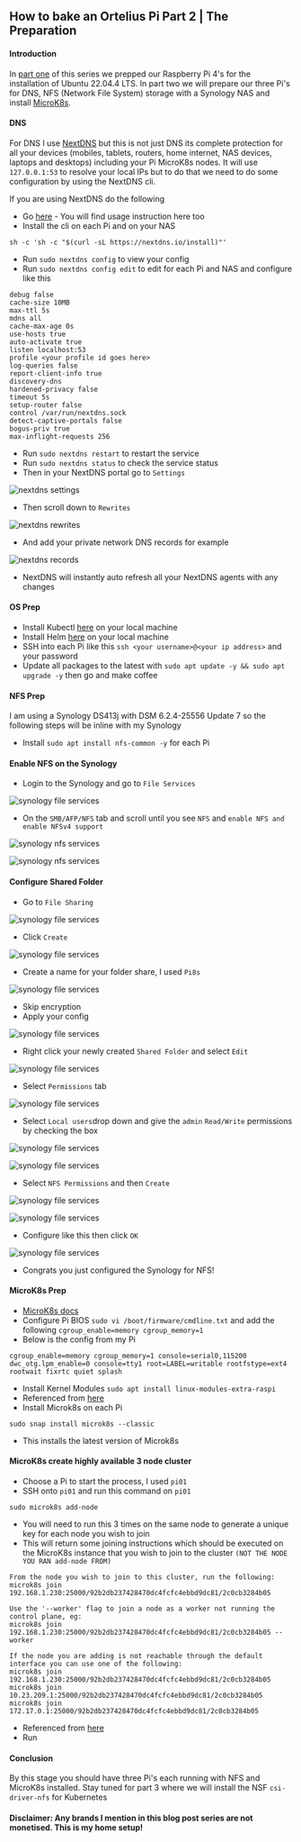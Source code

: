 ## How to bake an Ortelius Pi Part 2 | The Preparation

#### Introduction

In [part one](https://ortelius.io/blog/2024/03/27/how-to-bake-an-ortelius-pi-part-1-the-hardware/) of this series we prepped our Raspberry Pi 4's for the installation of Ubuntu 22.04.4 LTS. In part two we will prepare our three Pi's for DNS, NFS (Network File System) storage with a Synology NAS and install [MicroK8s](https://microk8s.io/).

#### DNS

For DNS I use [NextDNS](https://nextdns.io/) but this is not just DNS its complete protection for all your devices (mobiles, tablets, routers, home internet, NAS devices, laptops and desktops) including your Pi MicroK8s nodes. It will use `127.0.0.1:53` to resolve your local IPs but to do that we need to do some configuration by using the NextDNS cli.

If you are using NextDNS do the following
- Go [here](https://github.com/nextdns/nextdns/wiki) - You will find usage instruction here too
- Install the cli on each Pi and on your NAS
```
sh -c 'sh -c "$(curl -sL https://nextdns.io/install)"'
```
- Run `sudo nextdns config` to view your config
- Run `sudo nextdns config edit` to edit for each Pi and NAS and configure like this
```
debug false
cache-size 10MB
max-ttl 5s
mdns all
cache-max-age 0s
use-hosts true
auto-activate true
listen localhost:53
profile <your profile id goes here>
log-queries false
report-client-info true
discovery-dns
hardened-privacy false
timeout 5s
setup-router false
control /var/run/nextdns.sock
detect-captive-portals false
bogus-priv true
max-inflight-requests 256
```
- Run `sudo nextdns restart` to restart the service
- Run `sudo nextdns status` to check the service status
- Then in your NextDNS portal go to `Settings`

![nextdns settings](images/how-to-bake-an-ortelius-pi/part02/15-dns-settings.png)

- Then scroll down to `Rewrites`

![nextdns rewrites](images/how-to-bake-an-ortelius-pi/part02/16-dns-rewrites.png)

- And add your private network DNS records for example

![nextdns records](images/how-to-bake-an-ortelius-pi/part02/17-dns-records.png)

- NextDNS will instantly auto refresh all your NextDNS agents with any changes

#### OS Prep
- Install Kubectl [here](https://kubernetes.io/docs/tasks/tools/) on your local machine
- Install Helm [here](https://helm.sh/) on your local machine
- SSH into each Pi like this `ssh <your username>@<your ip address>` and your password
- Update all packages to the latest with `sudo apt update -y && sudo apt upgrade -y` then go and make coffee

#### NFS Prep

I am using a Synology DS413j with DSM 6.2.4-25556 Update 7 so the following steps will be inline with my Synology
- Install `sudo apt install nfs-common -y` for each Pi

#### Enable NFS on the Synology
- Login to the Synology and go to `File Services`

![synology file services](images/how-to-bake-an-ortelius-pi/part02/01-syno-file-services-icon.png)

- On the `SMB/AFP/NFS` tab and scroll until you see `NFS` and `enable NFS and enable NFSv4 support`

![synology nfs services](images/how-to-bake-an-ortelius-pi/part02/02-syno-nfs-enable-tab.png)

![synology nfs services](images/how-to-bake-an-ortelius-pi/part02/03-syno-nfs-enable.png)

#### Configure Shared Folder
- Go to `File Sharing`

![synology file services](images/how-to-bake-an-ortelius-pi/part02/04-syno-file-sharing-icon.png)

- Click `Create`

![synology file services](images/how-to-bake-an-ortelius-pi/part02/05-syno-file-sharing-create.png)

- Create a name for your folder share, I used `Pi8s`

![synology file services](images/how-to-bake-an-ortelius-pi/part02/06-syno-file-sharing-next.png)

- Skip encryption
- Apply your config

![synology file services](images/how-to-bake-an-ortelius-pi/part02/07-syno-file-sharing-confirm.png)

- Right click your newly created `Shared Folder` and select `Edit`

![synology file services](images/how-to-bake-an-ortelius-pi/part02/08-syno-file-share-edit.png)

- Select `Permissions` tab

![synology file services](images/how-to-bake-an-ortelius-pi/part02/09-syno-file-share-permissions.png)

- Select `Local users`drop down and give the  `admin` `Read/Write` permissions by checking the box

![synology file services](images/how-to-bake-an-ortelius-pi/part02/10-syno-file-share-local-users.png)

![synology file services](images/how-to-bake-an-ortelius-pi/part02/11-syno-file-share-admin.png)

- Select `NFS Permissions` and then `Create`

![synology file services](images/how-to-bake-an-ortelius-pi/part02/12-syno-file-share-nfs-permissions.png)

![synology file services](images/how-to-bake-an-ortelius-pi/part02/13-syno-file-share-nfs-create.png)

- Configure like this then click `OK`

![synology file services](images/how-to-bake-an-ortelius-pi/part02/14-syno-file-share-nfs-config.png)

- Congrats you just configured the Synology for NFS!

#### MicroK8s Prep
- [MicroK8s docs](https://microk8s.io/docs)
- Configure Pi BIOS `sudo vi /boot/firmware/cmdline.txt` and add the following `cgroup_enable=memory cgroup_memory=1`
- Below is the config from my Pi
```
cgroup_enable=memory cgroup_memory=1 console=serial0,115200 dwc_otg.lpm_enable=0 console=tty1 root=LABEL=writable rootfstype=ext4 rootwait fixrtc quiet splash
```
- Install Kernel Modules `sudo apt install linux-modules-extra-raspi`
- Referenced from [here](https://microk8s.io/docs/install-raspberry-pi)
- Install Microk8s on each Pi
```
sudo snap install microk8s --classic
```
- This installs the latest version of Microk8s

#### MicroK8s create highly available 3 node cluster
- Choose a Pi to start the process, I used `pi01`
- SSH onto `pi01` and run this command on `pi01`
```
sudo microk8s add-node
```
- You will need to run this 3 times on the same node to generate a unique key for each node you wish to join
- This will return some joining instructions which should be executed on the MicroK8s instance that you wish to join to the cluster `(NOT THE NODE YOU RAN add-node FROM)`
```
From the node you wish to join to this cluster, run the following:
microk8s join 192.168.1.230:25000/92b2db237428470dc4fcfc4ebbd9dc81/2c0cb3284b05

Use the '--worker' flag to join a node as a worker not running the control plane, eg:
microk8s join 192.168.1.230:25000/92b2db237428470dc4fcfc4ebbd9dc81/2c0cb3284b05 --worker

If the node you are adding is not reachable through the default interface you can use one of the following:
microk8s join 192.168.1.230:25000/92b2db237428470dc4fcfc4ebbd9dc81/2c0cb3284b05
microk8s join 10.23.209.1:25000/92b2db237428470dc4fcfc4ebbd9dc81/2c0cb3284b05
microk8s join 172.17.0.1:25000/92b2db237428470dc4fcfc4ebbd9dc81/2c0cb3284b05
```
- Referenced from [here](https://microk8s.io/docs/clustering)
- Run


#### Conclusion

By this stage you should have three Pi's each running with NFS and MicroK8s installed. Stay tuned for part 3 where we will install the NSF `csi-driver-nfs` for Kubernetes

#### Disclaimer: Any brands I mention in this blog post series are not monetised. This is my home setup!

